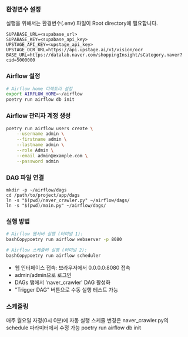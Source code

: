 ### 환경변수 설정
실행을 위해서는 환경변수(.env) 파일이 Root directory에 필요합니다.

```
SUPABASE_URL=<supabase_url>
SUPABASE_KEY=<supabase_api_key>
UPSTAGE_API_KEY=<upstage_api_key>
UPSTAGE_OCR_URL=https://api.upstage.ai/v1/vision/ocr
BASE_URL=https://datalab.naver.com/shoppingInsight/sCategory.naver?cid=5000000
```

### Airflow 설정
```bash
# Airflow home 디렉토리 설정
export AIRFLOW_HOME=~/airflow
poetry run airflow db init
```

### Airflow 관리자 계정 생성
``` bash
poetry run airflow users create \
    --username admin \
    --firstname admin \
    --lastname admin \
    --role Admin \
    --email admin@example.com \
    --password admin
```

### DAG 파일 연결
```
mkdir -p ~/airflow/dags
cd /path/to/project/app/dags
ln -s "$(pwd)/naver_crawler.py" ~/airflow/dags/
ln -s "$(pwd)/main.py" ~/airflow/dags/
```

### 실행 방법
``` bash
# Airflow 웹서버 실행 (터미널 1):
bashCopypoetry run airflow webserver -p 8080

# Airflow 스케줄러 실행 (터미널 2):
bashCopypoetry run airflow scheduler
```
- 웹 인터페이스 접속: 브라우저에서 0.0.0.0:8080 접속
- admin/admin으로 로그인
- DAGs 탭에서 'naver_crawler' DAG 활성화
- "Trigger DAG" 버튼으로 수동 실행 테스트 가능

### 스케줄링
매주 월요일 자정(0시 0분)에 자동 실행
스케줄 변경은 naver_crawler.py의 schedule 파라미터에서 수정 가능
poetry run airflow db init
